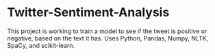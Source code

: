 # Twitter-Sentiment-Analysis
This project is working to train a model to see if the tweet is positive or negative, based on the text it has. Uses Python, Pandas, Numpy, NLTK, SpaCy, and scikit-learn.
